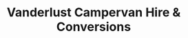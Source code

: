 ---
title: "Vanderlust Campervan Hire & Conversions"
url: /ennistymon/vanderlust-campervan-hire-and-conversions/
shop: car
---